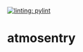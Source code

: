 [![linting: pylint](https://img.shields.io/badge/linting-pylint-yellowgreen)](https://github.com/PyCQA/pylint)

# atmosentry

